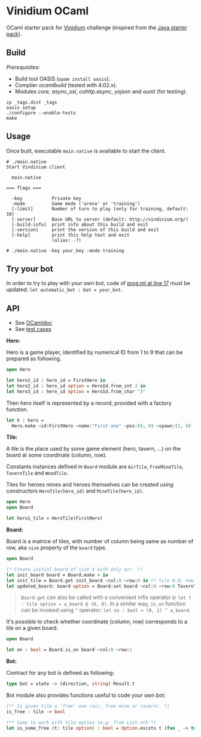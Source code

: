 # Vinidium OCaml

OCaml starter pack for [Vinidium](http://vindinium.org/) challenge (inspired from the [Java starter pack](https://bitbucket.org/cchantep/vindinium-starter-java)).

## Build

*Prerequisites:*

- Build tool OASIS (`opam install oasis`).
- Compiler *ocamlbuild* (tested with 4.02.x).
- Modules *core*, *async_ssl*, *cohttp.async*, *yojson*  and *ounit* (for testing).

```
cp _tags.dist _tags
oasis setup
./configure --enable-tests
make
```

## Usage

Once built, executable `main.native` is available to start the client.

```
# ./main.native
Start Vindinium client

  main.native 

=== flags ===

  -key           Private key
  -mode          Game mode ('arena' or 'training')
  [-limit]       Number of turn to play (only for training, default: 10)
  [-server]      Base URL to server (default: http://vindinium.org/)
  [-build-info]  print info about this build and exit
  [-version]     print the version of this build and exit
  [-help]        print this help text and exit
                 (alias: -?)

# ./main.native -key your_key -mode training
```

## Try your bot

In order to try to play with your own bot, code of [prog.ml at line 17](https://github.com/cchantep/vindinium-ocaml/blob/master/prog/main.ml#L17) must be updated: `let automatic_bot : bot = your_bot`.

## API

- See [OCamldoc](http://cchantep.github.io/vindinium-ocaml/)
- See [test cases](https://github.com/cchantep/vindinium-ocaml/tree/master/test)

**Hero:**

Hero is a game player, identified by numerical ID from 1 to 9 that can be prepared as following.

```ocaml
open Hero

let hero1_id : hero_id = FirstHero in
let hero2_id : hero_id option = HeroId.from_int 2 in
let hero3_id : hero_id option = HeroId.from_char "3"
```

Then hero itself is represented by a record, provided with a factory function.

```ocaml
let h : hero = 
  Hero.make ~id:FirstHero ~name:"First one" ~pos:(0, 0) ~spawn:(1, 0)
```

**Tile:**

A tile is the place used by some game element (hero, tavern, ...) on the board at some coordinate (column, row).

Constants instances defined in `Board` module are `AirTile`, `FreeMineTile`, `TavernTile` and `WoodTile`.

Tiles for heroes mines and heroes themselves can be created using constructors `HeroTile(hero_id)` and `MineTile(hero_id)`.

```ocaml
open Hero
open Board

let hero1_tile = HeroTile(FirstHero)
```

**Board:**

Board is a matrice of tiles, with number of column being same as number of row, aka `size` property of the `board` type.

```ocaml
open Board

(* Create initial board of size 4 with only air. *)
let init_board board = Board.make 4 in
let init_tile = Board.get init_board ~col:0 ~row:0 in (* tile 0,0: now air *)
let updated_board: board option = Board.set board ~col:0 ~row:0 TavernTile
```

> `Board.get` can also be called with a convenient infix operator `@`: `let t : tile option = a_board @ (0, 0)`.
> In a similar way, `in_on` function can be invoked using `^` operator: `let on : bool = (0, 1) ^ a_board`.

It's possible to check whether coordinate (column, row) corresponds to a tile on a given board.

```ocaml
open Board

let on : bool = Board.is_on board ~col:0 ~row:1
```

**Bot:**

Contract for any bot is defined as following:

```ocaml
type bot = state -> (direction, string) Result.t
```

Bot module also provides functions useful to code your own bot:

```ocaml
(** Is given tile a 'free' one (air, free mine or tavern). *)
is_free : tile -> bool

(** Same to work with tile option (e.g. from List.nth *)
let is_some_free (t: tile option) : bool = Option.exists t (fun _ -> true)
```
